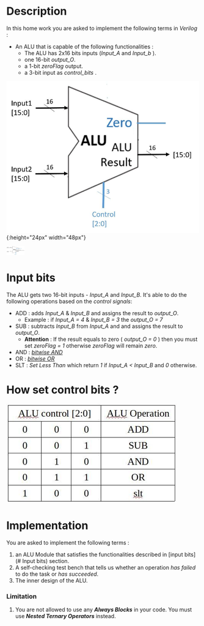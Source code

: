 # Description
In this home work you are asked to implement the following terms in _Verilog_ :
  - An ALU that is capable of the following functionalities :
    - The ALU has 2x16 bits inputs (*Input_A* and *Input_b* ).
    - one 16-bit *output_O*.
    - a 1-bit *zeroFlag* output.
    - a 3-bit input as *control_bits* .

  ![picture](https://github.com/hosseindehghanipour1998/Architecture-Lab/blob/master/HW%202/ALU%20Schematic.jpg){:height="24px" width="48px"}

  <img src="https://github.com/hosseindehghanipour1998/Architecture-Lab/blob/master/HW%202/ALU%20Schematic.jpg" height="24" width="48">


# Input bits
The ALU gets two 16-bit inputs - *Input_A* and *Input_B*. It's able to do the following operations based on the _control signals_:
  - ADD : adds *Input_A* & *Input_B* and assigns the result to *output_O*.
    - Example : if *Input_A = 4* & *Input_B = 3* the *output_O = 7*
  - SUB : subtracts *Input_B* from *Input_A* and and assigns the result to *output_O*.
    - __Attention__ : If the result equals to zero ( *output_O = 0* ) then you must set  *zeroFlag = 1* otherwise *zeroFlag* will remain _zero_.
  - AND : [_bitwise AND_](https://en.wikipedia.org/wiki/Bitwise_operation#AND)
  - OR : [_bitwise OR_](https://en.wikipedia.org/wiki/Bitwise_operation#OR)
  - SLT : _Set Less Than_ which return _1_ if *Input_A < Input_B* and _0_ otherwise.

# How set control bits ?
![picture](https://github.com/hosseindehghanipour1998/Architecture-Lab/blob/master/HW%202/ALU%20Operation%20Table.jpg)
# Implementation
You are asked to implement the following terms :
1. an ALU Module that satisfies the functionalities described in [input bits](# Input bits) section.
2. A self-checking test bench that tells us whether an operation _has failed_ to do the task or _has succeeded_.
3. The inner design of the ALU.

### Limitation
  1. You are not allowed to use any ***Always Blocks*** in your code. You must use ***Nested Ternary Operators*** instead.
